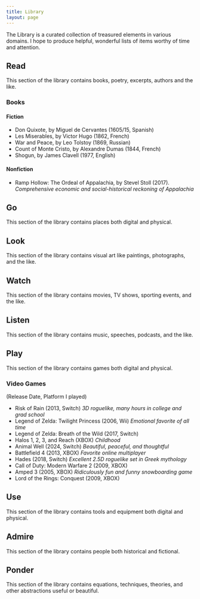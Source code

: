 ```yaml
---
title: Library
layout: page
---
```


The Library is a curated collection of treasured elements in various domains. I hope to produce helpful, wonderful lists of items worthy of time and attention.

## Read

This section of the library contains books, poetry, excerpts, authors and the like.

### Books

#### Fiction

- Don Quixote, by Miguel de Cervantes (1605/15, Spanish)
- Les Miserables, by Victor Hugo (1862, French)
- War and Peace, by Leo Tolstoy (1869, Russian)
- Count of Monte Cristo, by Alexandre Dumas (1844, French)
- Shogun, by James Clavell (1977, English)

#### Nonfiction

- Ramp Hollow: The Ordeal of Appalachia, by Stevel Stoll (2017). *Comprehensive economic and social-historical reckoning of Appalachia*

## Go

This section of the library contains places both digital and physical.

## Look

This section of the library contains visual art like paintings, photographs, and the like.

## Watch

This section of the library contains movies, TV shows, sporting events, and the like.

## Listen

This section of the library contains music, speeches, podcasts, and the like.

## Play

This section of the library contains games both digital and physical.

### Video Games

(Release Date, Platform I played)

- Risk of Rain (2013, Switch) *3D roguelike, many hours in college and grad school*
- Legend of Zelda: Twilight Princess (2006, Wii) *Emotional favorite of all time*
- Legend of Zelda: Breath of the Wild (2017, Switch)
- Halos 1, 2, 3, and Reach (XBOX) *Childhood*
- Animal Well (2024, Switch) *Beautiful, peaceful, and thoughtful*
- Battlefield 4 (2013, XBOX) *Favorite online multiplayer*
- Hades (2018, Switch) *Excellent 2.5D roguelike set in Greek mythology*
- Call of Duty: Modern Warfare 2 (2009, XBOX)
- Amped 3 (2005, XBOX) *Ridiculously fun and funny snowboarding game*
- Lord of the Rings: Conquest (2009, XBOX)

## Use

This section of the library contains tools and equipment both digital and physical.

## Admire

This section of the library contains people both historical and fictional.

## Ponder

This section of the library contains equations, techniques, theories, and other abstractions useful or beautiful.